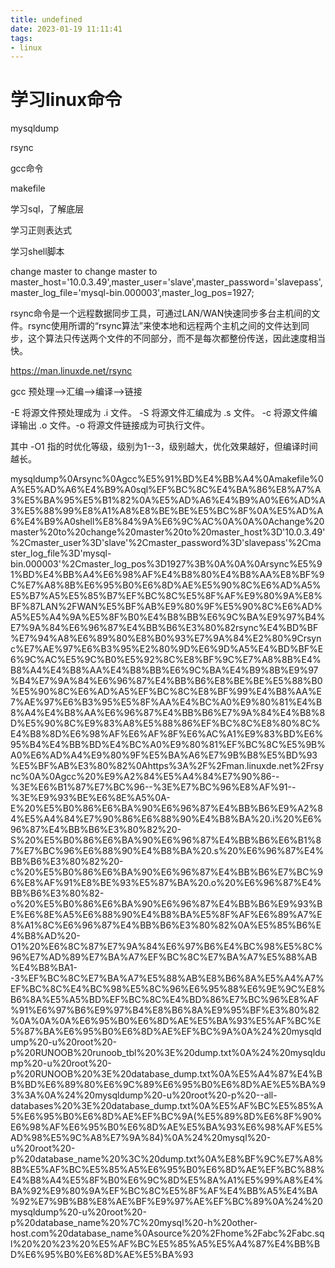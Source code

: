 ```yaml
---
title: undefined
date: 2023-01-19 11:11:41
tags:
- linux
---
```


# 学习linux命令

mysqldump

rsync

gcc命令

makefile

学习sql，了解底层

学习正则表达式

学习shell脚本

change master to change master to master_host='10.0.3.49',master_user='slave',master_password='slavepass',master_log_file='mysql-bin.000003',master_log_pos=1927;

rsync命令是一个远程数据同步工具，可通过LAN/WAN快速同步多台主机间的文件。rsync使用所谓的“rsync算法”来使本地和远程两个主机之间的文件达到同步，这个算法只传送两个文件的不同部分，而不是每次都整份传送，因此速度相当快。

https://man.linuxde.net/rsync

gcc 预处理-->汇编-->编译-->链接

-E 将源文件预处理成为 .i 文件。 -S 将源文件汇编成为 .s 文件。 -c 将源文件编译输出 .o 文件。-o 将源文件链接成为可执行文件。

其中 -O1 指的时优化等级，级别为1--3，级别越大，优化效果越好，但编译时间越长。

mysqldump%0Arsync%0Agcc%E5%91%BD%E4%BB%A4%0Amakefile%0A%E5%AD%A6%E4%B9%A0sql%EF%BC%8C%E4%BA%86%E8%A7%A3%E5%BA%95%E5%B1%82%0A%E5%AD%A6%E4%B9%A0%E6%AD%A3%E5%88%99%E8%A1%A8%E8%BE%BE%E5%BC%8F%0A%E5%AD%A6%E4%B9%A0shell%E8%84%9A%E6%9C%AC%0A%0A%0Achange%20master%20to%20change%20master%20to%20master_host%3D'10.0.3.49'%2Cmaster_user%3D'slave'%2Cmaster_password%3D'slavepass'%2Cmaster_log_file%3D'mysql-bin.000003'%2Cmaster_log_pos%3D1927%3B%0A%0A%0Arsync%E5%91%BD%E4%BB%A4%E6%98%AF%E4%B8%80%E4%B8%AA%E8%BF%9C%E7%A8%8B%E6%95%B0%E6%8D%AE%E5%90%8C%E6%AD%A5%E5%B7%A5%E5%85%B7%EF%BC%8C%E5%8F%AF%E9%80%9A%E8%BF%87LAN%2FWAN%E5%BF%AB%E9%80%9F%E5%90%8C%E6%AD%A5%E5%A4%9A%E5%8F%B0%E4%B8%BB%E6%9C%BA%E9%97%B4%E7%9A%84%E6%96%87%E4%BB%B6%E3%80%82rsync%E4%BD%BF%E7%94%A8%E6%89%80%E8%B0%93%E7%9A%84%E2%80%9Crsync%E7%AE%97%E6%B3%95%E2%80%9D%E6%9D%A5%E4%BD%BF%E6%9C%AC%E5%9C%B0%E5%92%8C%E8%BF%9C%E7%A8%8B%E4%B8%A4%E4%B8%AA%E4%B8%BB%E6%9C%BA%E4%B9%8B%E9%97%B4%E7%9A%84%E6%96%87%E4%BB%B6%E8%BE%BE%E5%88%B0%E5%90%8C%E6%AD%A5%EF%BC%8C%E8%BF%99%E4%B8%AA%E7%AE%97%E6%B3%95%E5%8F%AA%E4%BC%A0%E9%80%81%E4%B8%A4%E4%B8%AA%E6%96%87%E4%BB%B6%E7%9A%84%E4%B8%8D%E5%90%8C%E9%83%A8%E5%88%86%EF%BC%8C%E8%80%8C%E4%B8%8D%E6%98%AF%E6%AF%8F%E6%AC%A1%E9%83%BD%E6%95%B4%E4%BB%BD%E4%BC%A0%E9%80%81%EF%BC%8C%E5%9B%A0%E6%AD%A4%E9%80%9F%E5%BA%A6%E7%9B%B8%E5%BD%93%E5%BF%AB%E3%80%82%0Ahttps%3A%2F%2Fman.linuxde.net%2Frsync%0A%0Agcc%20%E9%A2%84%E5%A4%84%E7%90%86--%3E%E6%B1%87%E7%BC%96--%3E%E7%BC%96%E8%AF%91--%3E%E9%93%BE%E6%8E%A5%0A-E%20%E5%B0%86%E6%BA%90%E6%96%87%E4%BB%B6%E9%A2%84%E5%A4%84%E7%90%86%E6%88%90%E4%B8%BA%20.i%20%E6%96%87%E4%BB%B6%E3%80%82%20-S%20%E5%B0%86%E6%BA%90%E6%96%87%E4%BB%B6%E6%B1%87%E7%BC%96%E6%88%90%E4%B8%BA%20.s%20%E6%96%87%E4%BB%B6%E3%80%82%20-c%20%E5%B0%86%E6%BA%90%E6%96%87%E4%BB%B6%E7%BC%96%E8%AF%91%E8%BE%93%E5%87%BA%20.o%20%E6%96%87%E4%BB%B6%E3%80%82-o%20%E5%B0%86%E6%BA%90%E6%96%87%E4%BB%B6%E9%93%BE%E6%8E%A5%E6%88%90%E4%B8%BA%E5%8F%AF%E6%89%A7%E8%A1%8C%E6%96%87%E4%BB%B6%E3%80%82%0A%E5%85%B6%E4%B8%AD%20-O1%20%E6%8C%87%E7%9A%84%E6%97%B6%E4%BC%98%E5%8C%96%E7%AD%89%E7%BA%A7%EF%BC%8C%E7%BA%A7%E5%88%AB%E4%B8%BA1--3%EF%BC%8C%E7%BA%A7%E5%88%AB%E8%B6%8A%E5%A4%A7%EF%BC%8C%E4%BC%98%E5%8C%96%E6%95%88%E6%9E%9C%E8%B6%8A%E5%A5%BD%EF%BC%8C%E4%BD%86%E7%BC%96%E8%AF%91%E6%97%B6%E9%97%B4%E8%B6%8A%E9%95%BF%E3%80%82%0A%0A%0A%E6%95%B0%E6%8D%AE%E5%BA%93%E5%AF%BC%E5%87%BA%E6%95%B0%E6%8D%AE%EF%BC%9A%0A%24%20mysqldump%20-u%20root%20-p%20RUNOOB%20runoob_tbl%20%3E%20dump.txt%0A%24%20mysqldump%20-u%20root%20-p%20RUNOOB%20%3E%20database_dump.txt%0A%E5%A4%87%E4%BB%BD%E6%89%80%E6%9C%89%E6%95%B0%E6%8D%AE%E5%BA%93%3A%0A%24%20mysqldump%20-u%20root%20-p%20--all-databases%20%3E%20database_dump.txt%0A%E5%AF%BC%E5%85%A5%E6%95%B0%E6%8D%AE%EF%BC%9A(%E5%89%8D%E6%8F%90%E6%98%AF%E6%95%B0%E6%8D%AE%E5%BA%93%E6%98%AF%E5%AD%98%E5%9C%A8%E7%9A%84)%0A%24%20mysql%20-u%20root%20-p%20database_name%20%3C%20dump.txt%0A%E8%BF%9C%E7%A8%8B%E5%AF%BC%E5%85%A5%E6%95%B0%E6%8D%AE%EF%BC%88%E4%B8%A4%E5%8F%B0%E6%9C%8D%E5%8A%A1%E5%99%A8%E4%BA%92%E9%80%9A%EF%BC%8C%E5%8F%AF%E4%BB%A5%E4%BA%92%E7%9B%B8%E8%AE%BF%E9%97%AE%EF%BC%89%0A%24%20mysqldump%20-u%20root%20-p%20database_name%20%7C%20mysql%20-h%20other-host.com%20database_name%0Asource%20%2Fhome%2Fabc%2Fabc.sql%20%20%23%20%E5%AF%BC%E5%85%A5%E5%A4%87%E4%BB%BD%E6%95%B0%E6%8D%AE%E5%BA%93
